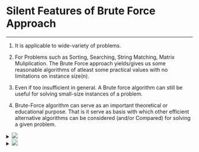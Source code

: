 <h1>Silent Features of Brute Force Approach</h1>

---

1. It is applicable to wide-variety of problems.

2. For Problems such as Sorting, Searching, String Matching,
   Matrix Muliplication. The Brute Force approach yields/gives
   us some reasonable algorithms of atleast some practical
   values with no limitations on instance size(n).

3. Even if too insufficient in general. A Brute force algorithm
   can still be useful for solving small-size instances of a problem.

4. Brute-Force algorithm can serve as an important theoretical
   or educational purpose. That is it serve as basis with which
   other efficient alternative algorithms can be considered
   (and/or Compared) for solving a given problem.

<details>
    <summary>
        <img id="sort" src="https://img.shields.io/badge/Selection-Sort-brightgreen?style=for-the-badge">
    </summary>
  <h1>Selection Sort</h1>

# SelectionSort Algorithm `(A[0...n-1], n)`

- Arranges element of given array into Ascending order b selection Sort.
- Input: An Array of `A[0...n-1]` of `n` element in unsorted order.
- Output: Array of `A[0...n-1]` sorted in Ascending order.

          for i<-0 to n-2 do
          min <-i
          for j<-(i+1) to (n-1) do // This loop is to find the Smallest
          element in the array.
          if A[j]<A[min] // true then
          min<-j //Position of Smallest element
          swap A[i] and A[min]
          temp<-A[i]
          A[i]<-A[min]
          A[min]<-temp

---

# Explanation

- In the Given Array `A[0...n-1]`, we start selection sort by scanning the entire array to find the smallest element and exchange it with the first elemnt i.e., `A[0]` keeping the smallest element in its final position in the sorted list.
- Further scan the array starting with the second element and find the smallest among the last `n-1` elements and exchange it with the second element i.e., `A[1]`, Keeping the second smallest element in it's final position in the sorted list.
- Like wise in each iteration, the unsorted array size minimises and partially sorted list increates. Therefore the name `Selection Sort` i.e., `Selecting The Smallest Element`.

  </details>

<details>
    <summary>
        <img id="sort" src="https://img.shields.io/badge/Bubble-Sort-brightgreen?style=for-the-badge">
    </summary>
  <h1>Bubble Sort</h1>

# BubbleSort Algorithm `(A[0...n-1])`

- Sorts a given array using Bubble Sort technique.
- Input: An Array of `A[0...n-1]` of `n` element.
- Output: Array of `A[0...n-1]` sorted in Ascending order.

          for i<-0 to n-2 do
            for j<-0 to n-2-i do.
               if A[j]>A[j+1] // true then
                  // swap A[j] <-> A[j+1]
               temp<-A[j]
               A[j]<-A[j+1]
               A[j+1]<-temp

---

# Explanation

- This algorithm compares adjacent elements of an array and swaps them if the element on the right is smaller than the one on the left`A[j]>A[j+1]`, then It Start Swaping. It is an in-place sorting algorithm i.e. no extra space is needed for this sort, the array itself is modified.

## It's Easy

  </details>
